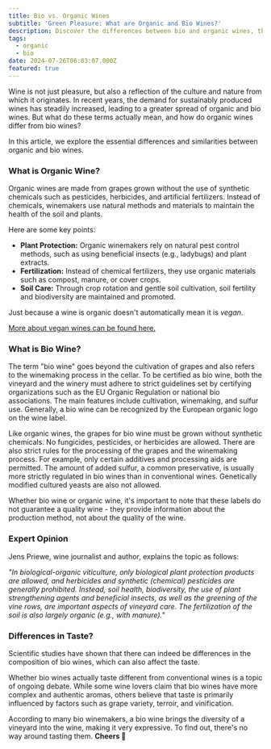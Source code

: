 ```yaml
---
title: Bio vs. Organic Wines
subtitle: 'Green Pleasure: What are Organic and Bio Wines?'
description: Discover the differences between bio and organic wines, their production methods, and how these impact taste. Ideal for wine enthusiasts and professionals alike.
tags:
  - organic
  - bio
date: 2024-07-26T06:03:07.000Z
featured: true
---
```


Wine is not just pleasure, but also a reflection of the culture and nature from which it originates. In recent years, the demand for sustainably produced wines has steadily increased, leading to a greater spread of organic and bio wines. But what do these terms actually mean, and how do organic wines differ from bio wines?

In this article, we explore the essential differences and similarities between organic and bio wines.

### What is Organic Wine?

Organic wines are made from grapes grown without the use of synthetic chemicals such as pesticides, herbicides, and artificial fertilizers. Instead of chemicals, winemakers use natural methods and materials to maintain the health of the soil and plants.

Here are some key points:

- **Plant Protection:** Organic winemakers rely on natural pest control methods, such as using beneficial insects (e.g., ladybugs) and plant extracts.
- **Fertilization:** Instead of chemical fertilizers, they use organic materials such as compost, manure, or cover crops.
- **Soil Care:** Through crop rotation and gentle soil cultivation, soil fertility and biodiversity are maintained and promoted.

Just because a wine is organic doesn't automatically mean it is _vegan_.

[More about vegan wines can be found here.](/en/blog/wines/vegan-wines)

### What is Bio Wine?

The term "bio wine" goes beyond the cultivation of grapes and also refers to the winemaking process in the cellar. To be certified as bio wine, both the vineyard and the winery must adhere to strict guidelines set by certifying organizations such as the EU Organic Regulation or national bio associations. The main features include cultivation, winemaking, and sulfur use. Generally, a bio wine can be recognized by the European organic logo on the wine label.

Like organic wines, the grapes for bio wine must be grown without synthetic chemicals. No fungicides, pesticides, or herbicides are allowed. There are also strict rules for the processing of the grapes and the winemaking process. For example, only certain additives and processing aids are permitted. The amount of added sulfur, a common preservative, is usually more strictly regulated in bio wines than in conventional wines. Genetically modified cultured yeasts are also not allowed.

Whether bio wine or organic wine, it's important to note that these labels do not guarantee a quality wine - they provide information about the production method, not about the quality of the wine.

### Expert Opinion

Jens Priewe, wine journalist and author, explains the topic as follows:

_"In biological-organic viticulture, only biological plant protection products are allowed, and herbicides and synthetic (chemical) pesticides are generally prohibited. Instead, soil health, biodiversity, the use of plant strengthening agents and beneficial insects, as well as the greening of the vine rows, are important aspects of vineyard care. The fertilization of the soil is also largely organic (e.g., with manure)."_

### Differences in Taste?

Scientific studies have shown that there can indeed be differences in the composition of bio wines, which can also affect the taste.

Whether bio wines actually taste different from conventional wines is a topic of ongoing debate. While some wine lovers claim that bio wines have more complex and authentic aromas, others believe that taste is primarily influenced by factors such as grape variety, terroir, and vinification.

According to many bio winemakers, a bio wine brings the diversity of a vineyard into the wine, making it very expressive.
To find out, there's no way around tasting them. **Cheers 🍷**
